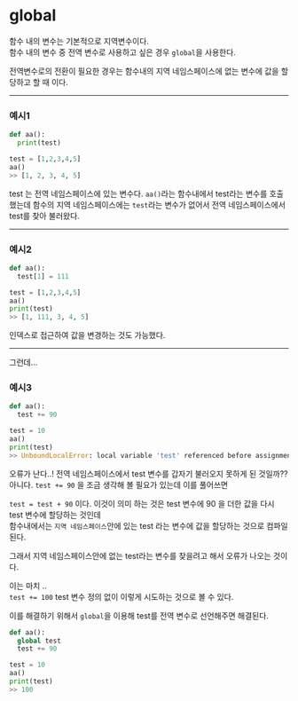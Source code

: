# global

함수 내의 변수는 기본적으로 지역변수이다.<br>
함수 내의 변수 중 전역 변수로 사용하고 싶은 경우 `global`을 사용한다.

전역변수로의 전환이 필요한 경우는 함수내의 지역 네임스페이스에 없는 변수에 값을 할당하고 할 때 이다.

---
### 예시1
```python
def aa():
  print(test)

test = [1,2,3,4,5]  
aa()
>> [1, 2, 3, 4, 5]
```
test 는 전역 네임스페이스에 있는 변수다. `aa()`라는 함수내에서 test라는 변수를 호출했는데 함수의 지역 네임스페이스에는 `test`라는 변수가 없어서 전역 네임스페이스에서 test를 찾아 불러왔다.

---
### 예시2
```python
def aa():
  test[1] = 111

test = [1,2,3,4,5]  
aa()
print(test)
>> [1, 111, 3, 4, 5]
```
인덱스로 접근하여 값을 변경하는 것도 가능했다.

---
그런데...
### 예시3
```python
def aa():
  test += 90

test = 10
aa()
print(test)
>> UnboundLocalError: local variable 'test' referenced before assignment
```
오류가 난다..! 전역 네임스페이스에서 test 변수를 갑자기 불러오지 못하게 된 것일까??<br>
아니다. `test += 90` 을 조금 생각해 볼 필요가 있는데 이를 풀어쓰면

`test = test + 90` 이다. 이것이 의미 하는 것은 test 변수에 90 을 더한 값을 다시 test 변수에 할당하는 것인데<br>
함수내에서는 `지역 네임스페이스`안에 있는 test 라는 변수에 값을 할당하는 것으로 컴파일 된다.

그래서 지역 네임스페이스안에 없는 test라는 변수를 찾을려고 해서 오류가 나오는 것이다.

이는 마치 ..<br>
`test += 100`
test 변수 정의 없이 이렇게 시도하는 것으로 볼 수 있다.<br>

이를 해결하기 위해서 `global`을 이용해 test를 전역 변수로 선언해주면 해결된다.

```python
def aa():
  global test
  test += 90

test = 10
aa()
print(test)
>> 100
```